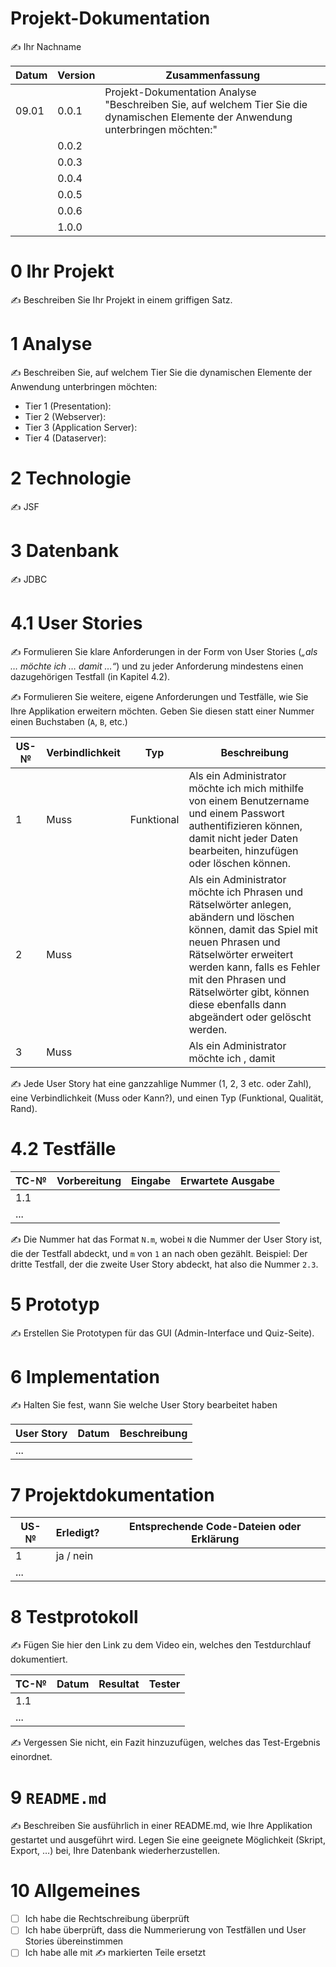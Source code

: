 # Projekt-Dokumentation

✍️ Ihr Nachname

| Datum | Version | Zusammenfassung                                              
| ----- | ------- | ------------------------------------------------------------ 
| 09.01 | 0.0.1   | Projekt-Dokumentation Analyse "Beschreiben Sie, auf welchem Tier Sie die dynamischen Elemente der Anwendung unterbringen möchten:"
|       | 0.0.2   |                                                              
|       | 0.0.3   |                                                              
|       | 0.0.4   |                                                              
|       | 0.0.5   |                                                              
|       | 0.0.6   |                                                              
|       | 1.0.0   |                                                              

# 0 Ihr Projekt

✍️ Beschreiben Sie Ihr Projekt in einem griffigen Satz.

# 1 Analyse

✍️ Beschreiben Sie, auf welchem Tier Sie die dynamischen Elemente der Anwendung unterbringen möchten:

* Tier 1 (Presentation): 
* Tier 2 (Webserver):
* Tier 3 (Application Server):
* Tier 4 (Dataserver):

# 2 Technologie

✍️ JSF

# 3 Datenbank

✍️ JDBC

# 4.1 User Stories

✍️ Formulieren Sie klare Anforderungen in der Form von User Stories (*„als … möchte ich … damit …“*) und zu jeder Anforderung mindestens einen dazugehörigen Testfall (in Kapitel 4.2). 

✍️ Formulieren Sie weitere, eigene Anforderungen und Testfälle, wie Sie Ihre Applikation erweitern möchten. Geben Sie diesen statt einer Nummer einen Buchstaben (`A`, `B`, etc.)

| US-№ | Verbindlichkeit | Typ  | Beschreibung                       |
| ---- | --------------- | ---- | ---------------------------------- |
| 1    | Muss                | Funktional     | Als ein Administrator möchte ich mich mithilfe von einem Benutzername und einem Passwort authentifizieren können, damit nicht jeder Daten bearbeiten, hinzufügen oder löschen können. |
| 2  | Muss                |      | Als ein Administrator möchte ich Phrasen und Rätselwörter anlegen, abändern und löschen können, damit das Spiel mit neuen Phrasen und Rätselwörter erweitert werden kann, falls es Fehler mit den Phrasen und Rätselwörter gibt, können diese ebenfalls dann abgeändert oder gelöscht werden. |
| 3  | Muss                |      | Als ein Administrator möchte ich  , damit                                   |

✍️ Jede User Story hat eine ganzzahlige Nummer (1, 2, 3 etc. oder Zahl), eine Verbindlichkeit (Muss oder Kann?), und einen Typ (Funktional, Qualität, Rand). 

# 4.2 Testfälle

| TC-№ | Vorbereitung | Eingabe | Erwartete Ausgabe |
| ---- | ------------ | ------- | ----------------- |
| 1.1  |              |         |                   |
| ...  |              |         |                   |

✍️ Die Nummer hat das Format `N.m`, wobei `N` die Nummer der User Story ist, die der Testfall abdeckt, und `m` von `1` an nach oben gezählt. Beispiel: Der dritte Testfall, der die zweite User Story abdeckt, hat also die Nummer `2.3`.

# 5 Prototyp

✍️ Erstellen Sie Prototypen für das GUI (Admin-Interface und Quiz-Seite).

# 6 Implementation

✍️ Halten Sie fest, wann Sie welche User Story bearbeitet haben

| User Story | Datum | Beschreibung |
| ---------- | ----- | ------------ |
| ...        |       |              |

# 7 Projektdokumentation

| US-№ | Erledigt? | Entsprechende Code-Dateien oder Erklärung |
| ---- | --------- | ----------------------------------------- |
| 1    | ja / nein |                                           |
| ...  |           |                                           |

# 8 Testprotokoll

✍️ Fügen Sie hier den Link zu dem Video ein, welches den Testdurchlauf dokumentiert.

| TC-№ | Datum | Resultat | Tester |
| ---- | ----- | -------- | ------ |
| 1.1  |       |          |        |
| ...  |       |          |        |

✍️ Vergessen Sie nicht, ein Fazit hinzuzufügen, welches das Test-Ergebnis einordnet.

# 9 `README.md`

✍️ Beschreiben Sie ausführlich in einer README.md, wie Ihre Applikation gestartet und ausgeführt wird. Legen Sie eine geeignete Möglichkeit (Skript, Export, …) bei, Ihre Datenbank wiederherzustellen.

# 10 Allgemeines

- [ ] Ich habe die Rechtschreibung überprüft
- [ ] Ich habe überprüft, dass die Nummerierung von Testfällen und User Stories übereinstimmen
- [ ] Ich habe alle mit ✍️ markierten Teile ersetzt

